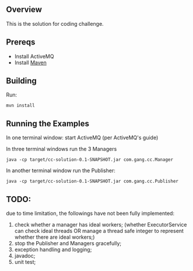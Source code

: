 ## Overview

This is the solution for coding challenge.

## Prereqs

- Install ActiveMQ
- Install [Maven](http://maven.apache.org/download.html) 

## Building

Run:

    mvn install

## Running the Examples

In one terminal window:
    start ActiveMQ (per ActiveMQ's guide)
    
In three terminal windows run the 3 Managers

    java -cp target/cc-solution-0.1-SNAPSHOT.jar com.gang.cc.Manager

In another terminal window run the Publisher:

    java -cp target/cc-solution-0.1-SNAPSHOT.jar com.gang.cc.Publisher

## TODO:
due to time limitation, the followings have not been fully implemented:
1. check whether a manager has ideal workers;  (whether ExecutorService can check ideal threads OR manage a thread safe integer to represent whether there are ideal workers;)
2. stop the Publisher and Managers gracefully;
3. exception handling and logging;
4. javadoc;
5. unit test;
